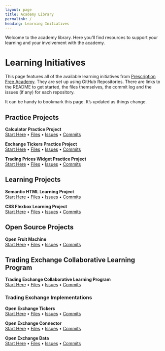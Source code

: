 ```yaml
---
layout: page
title: Academy Library
permalink: /
heading: Learning Initiatives
---
```


Welcome to the academy library. Here you’ll find resources to support your learning and your involvement with the academy.

# Learning Initiatives

This page features all of the available learning initiatives from [Prescription Free Academy](https://prescriptionfree.academy/). They are set up using GitHub Repositories. There are links to the README to get started, the files themselves, the commit log and the issues (if any) for each repository.

It can be handy to bookmark this page. It’s updated as things change.

## Practice Projects

**Calculator Practice Project**    
[Start Here](https://github.com/pecknigel/calculator-practice-project/blob/main/README.md)
• [Files](https://github.com/pecknigel/calculator-practice-project)
• [Issues](https://github.com/pecknigel/calculator-practice-project/issues)
• [Commits](https://github.com/pecknigel/calculator-practice-project/commits/main/)

**Exchange Tickers Practice Project**    
[Start Here](https://github.com/pecknigel/exchange-tickers-practice-project/blob/main/README.md)
• [Files](https://github.com/pecknigel/exchange-tickers-practice-project)
• [Issues](https://github.com/pecknigel/exchange-tickers-practice-project/issues)
• [Commits](https://github.com/pecknigel/exchange-tickers-practice-project/commits/main/)

**Trading Prices Widget Practice Project**    
[Start Here](https://github.com/pecknigel/trading-prices-widget-practice-project/blob/main/README.md)
• [Files](https://github.com/pecknigel/trading-prices-widget-practice-project)
• [Issues](https://github.com/pecknigel/trading-prices-widget-practice-project/issues)
• [Commits](https://github.com/pecknigel/trading-prices-widget-practice-project/commits/main/)

## Learning Projects

**Semantic HTML Learning Project**    
[Start Here](https://github.com/pecknigel/semantic-html-learning-project/blob/main/README.md)
• [Files](https://github.com/pecknigel/semantic-html-learning-project)
• [Issues](https://github.com/pecknigel/semantic-html-learning-project/issues)
• [Commits](https://github.com/pecknigel/semantic-html-learning-project/commits/main/)

**CSS Flexbox Learning Project**    
[Start Here](https://github.com/pecknigel/css-flexbox-learning-project/blob/main/README.md)
• [Files](https://github.com/pecknigel/css-flexbox-learning-project)
• [Issues](https://github.com/pecknigel/css-flexbox-learning-project/issues)
• [Commits](https://github.com/pecknigel/css-flexbox-learning-project/commits/main/)

## Open Source Projects

**Open Fruit Machine**    
[Start Here](https://github.com/pecknigel/open-fruit-machine/blob/main/README.md)
• [Files](https://github.com/pecknigel/open-fruit-machine)
• [Issues](https://github.com/pecknigel/open-fruit-machine/issues)
• [Commits](https://github.com/pecknigel/open-fruit-machine/commits/main/)

## Trading Exchange Collaborative Learning Program

**Trading Exchange Collaborative Learning Program**    
[Start Here](https://github.com/pecknigel/trading-exchange-collaborative-learning/blob/main/README.md)
• [Files](https://github.com/pecknigel/trading-exchange-collaborative-learning)
• [Issues](https://github.com/pecknigel/trading-exchange-collaborative-learning/issues)
• [Commits](https://github.com/pecknigel/trading-exchange-collaborative-learning/commits/main/)

### Trading Exchange Implementations

**Open Exchange Tickers**    
[Start Here](https://github.com/pecknigel/open-exchange-tickers/blob/main/README.md)
• [Files](https://github.com/pecknigel/open-exchange-tickers)
• [Issues](https://github.com/pecknigel/open-exchange-tickers/issues)
• [Commits](https://github.com/pecknigel/open-exchange-tickers/commits/main/)

**Open Exchange Connector**    
[Start Here](https://github.com/pecknigel/open-exchange-connector/blob/main/README.md)
• [Files](https://github.com/pecknigel/open-exchange-connector)
• [Issues](https://github.com/pecknigel/open-exchange-connector/issues)
• [Commits](https://github.com/pecknigel/open-exchange-connector/commits/main/)

**Open Exchange Data**    
[Start Here](https://github.com/pecknigel/open-exchange-data/blob/main/README.md)
• [Files](https://github.com/pecknigel/open-exchange-data)
• [Issues](https://github.com/pecknigel/open-exchange-data/issues)
• [Commits](https://github.com/pecknigel/open-exchange-data/commits/main/)
